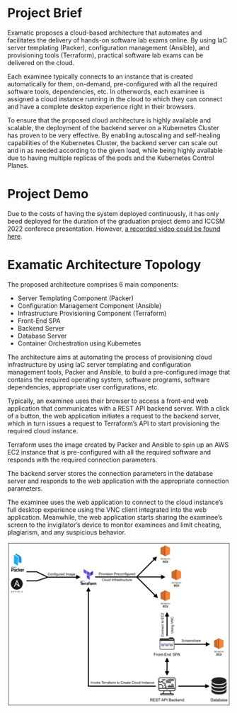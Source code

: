 # Project Brief

Examatic proposes a cloud-based architecture that automates and facilitates the delivery of hands-on software lab exams online. By using IaC server templating (Packer), configuration management (Ansible), and provisioning tools (Terraform), practical software lab exams can be delivered on the cloud.

Each examinee typically connects to an instance that is created automatically for them, on-demand, pre-configured with all the required software tools, dependencies, etc. In otherwords, each examinee is assigned a cloud instance running in the cloud to which they can connect and have a complete desktop experience right in their browsers.

To ensure that the proposed cloud architecture is highly available and scalable, the deployment of the backend server on a Kubernetes Cluster has proven to be very effective. By enabling autoscaling and self-healing capabilities of the Kubernetes Cluster, the backend server can scale out and in as needed according to the given load, while being highly available due to having multiple replicas of the pods and the Kubernetes Control Planes.

# Project Demo

Due to the costs of having the system deployed continuously, it has only beed deployed for the duration of the graduation project demo and ICCSM 2022 conferece presentation. However, [a recorded video could be found here](https://1drv.ms/v/s!AsW7yJcOPv15iaZAkGMYipBcR7tbTw?e=mUMuBA 'Examatic Demo').

# Examatic Architecture Topology

The proposed architecture comprises 6 main components:

- Server Templating Component (Packer)
- Configuration Management Component (Ansible)
- Infrastructure Provisioning Component (Terraform)
- Front-End SPA
- Backend Server
- Database Server
- Container Orchestration using Kubernetes

The architecture aims at automating the process of provisioning cloud infrastructure by using IaC server templating and configuration management tools, Packer and Ansible, to build a pre-configured image that contains the required operating system, software programs, software dependencies, appropriate user configurations, etc.

Typically, an examinee uses their browser to access a front-end web application that communicates with a REST API backend server. With a click of a button, the web application initiates a request to the backend server, which in turn issues a request to Terraform’s API to start provisioning the required cloud instance.

Terraform uses the image created by Packer and Ansible to spin up an AWS EC2 instance that is pre-configured with all the required software and responds with the required connection parameters.

The backend server stores the connection parameters in the database server and responds to the web application with the appropriate connection parameters.

The examinee uses the web application to connect to the cloud instance’s full desktop experience using the VNC client integrated into the web application. Meanwhile, the web application starts sharing the examinee’s screen to the invigilator’s device to monitor examinees and limit cheating, plagiarism, and any suspicious behavior.

![Architecture Topology](https://github.com/zSorour/Examatic/blob/master/images/architecture-topology.png?raw=true 'Architecture Topology')
